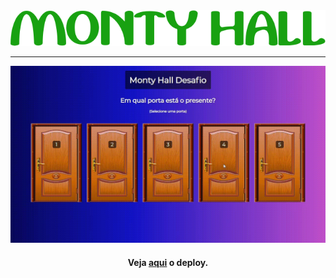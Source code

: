 <div align='center'>
<img src='./public/logo.png'>
<hr>

<img src='./public/screenshot.gif'>

<h4> Veja <a href='https://mf-monty-hall.web.app/'>aqui</a> o deploy.</h4>

</div>
